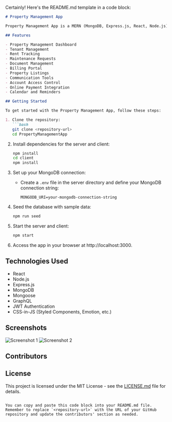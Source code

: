 Certainly! Here's the README.md template in a code block:

```markdown
# Property Management App

Property Management App is a MERN (MongoDB, Express.js, React, Node.js) stack single-page application designed to streamline property management operations. It provides a centralized platform for managing properties, tenants, billing processes, and more.

## Features

- Property Management Dashboard
- Tenant Management
- Rent Tracking
- Maintenance Requests
- Document Management
- Billing Portal
- Property Listings
- Communication Tools
- Account Access Control
- Online Payment Integration
- Calendar and Reminders

## Getting Started

To get started with the Property Management App, follow these steps:

1. Clone the repository:
   ```bash
   git clone <repository-url>
   cd PropertyManagementApp
   ```

2. Install dependencies for the server and client:
   ```bash
   npm install
   cd client
   npm install
   ```

3. Set up your MongoDB connection:
   - Create a `.env` file in the server directory and define your MongoDB connection string:
     ```
     MONGODB_URI=your-mongodb-connection-string
     ```

4. Seed the database with sample data:
   ```bash
   npm run seed
   ```

5. Start the server and client:
   ```bash
   npm start
   ```

6. Access the app in your browser at http://localhost:3000.

## Technologies Used

- React
- Node.js
- Express.js
- MongoDB
- Mongoose
- GraphQL
- JWT Authentication
- CSS-in-JS (Styled Components, Emotion, etc.)

## Screenshots

![Screenshot 1](/client/public/screenshot1.png)
![Screenshot 2](/client/public/screenshot2.png)

## Contributors


## License

This project is licensed under the MIT License - see the [LICENSE.md](LICENSE.md) file for details.
```

You can copy and paste this code block into your README.md file. Remember to replace `<repository-url>` with the URL of your GitHub repository and update the contributors' section as needed.